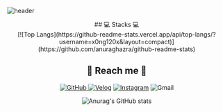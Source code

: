 ![header](https://capsule-render.vercel.app/api?type=waving&color=3eb489&height=200&section=header&text=Jay%20Song&fontSize=80&animation=twinkling&fontAlign=75&fontColor=2E2E2E)
<div align="center">
## 💻 Stacks 💻 
<br/>
[![Top Langs](https://github-readme-stats.vercel.app/api/top-langs/?username=x0ng120x&layout=compact)](https://github.com/anuraghazra/github-readme-stats)
<br/>

## 💌 Reach me 💌
<a href = "https://github.com/x0ng120x"><img alt="GitHub" src ="https://img.shields.io/badge/GitHub-181717.svg?&style=for-the-badge&logo=GitHub&logoColor=white"/>
</a> <a href = "https://velog.io/@x0ng120x"> <img alt="Velog" src ="https://img.shields.io/badge/Velog-20C997.svg?&style=for-the-badge"/></a>
</a> <a href = "https://instagram.com/x0ng120x"> <img alt="Instagram" src ="https://img.shields.io/badge/Instagram-E4405F.svg?&style=for-the-badge&logo=Instagram&logoColor=white"/></a>
<img alt="Gmail" src 
="https://img.shields.io/badge/jaysong0120@gmail.com-EA4335.svg?&style=for-the-badge&logo=Gmail&logoColor=white"/>

![Anurag's GitHub stats](https://github-readme-stats.vercel.app/api?username=x0ng120x&show_icons=true&theme=vue)
<br/>







<!--
**x0ng120x/x0ng120x** is a ✨ _special_ ✨ repository because its `README.md` (this file) appears on your GitHub profile.

Here are some ideas to get you started:

- 🔭 I’m currently working on ...
- 🌱 I’m currently learning ...
- 👯 I’m looking to collaborate on ...
- 🤔 I’m looking for help with ...
- 💬 Ask me about ...
- 📫 How to reach me: ...
- 😄 Pronouns: ...
- ⚡ Fun fact: ...
-->
